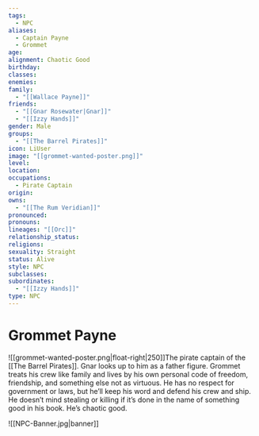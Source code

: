 ```yaml
---
tags:
  - NPC
aliases:
  - Captain Payne
  - Grommet
age: 
alignment: Chaotic Good
birthday: 
classes: 
enemies: 
family:
  - "[[Wallace Payne]]"
friends:
  - "[[Gnar Rosewater|Gnar]]"
  - "[[Izzy Hands]]"
gender: Male
groups:
  - "[[The Barrel Pirates]]"
icon: LiUser
image: "[[grommet-wanted-poster.png]]"
level: 
location: 
occupations:
  - Pirate Captain
origin: 
owns:
  - "[[The Rum Veridian]]"
pronounced: 
pronouns: 
lineages: "[[Orc]]"
relationship_status: 
religions: 
sexuality: Straight
status: Alive
style: NPC
subclasses: 
subordinates:
  - "[[Izzy Hands]]"
type: NPC
---
```


# Grommet Payne

![[grommet-wanted-poster.png|float-right|250]]The pirate captain of the [[The Barrel Pirates]]. Gnar looks up to him as a father figure. Grommet treats his crew like family and lives by his own personal code of freedom, friendship, and something else not as virtuous. He has no respect for government or laws, but he’ll keep his word and defend his crew and ship. He doesn’t mind stealing or killing if it’s done in the name of something good in his book. He’s chaotic good.

![[NPC-Banner.jpg|banner]]
